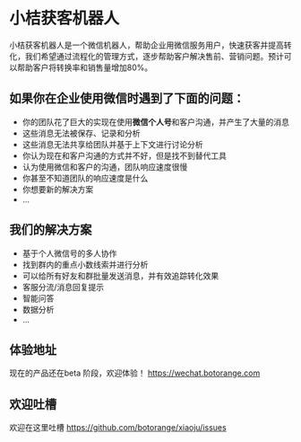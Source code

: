 # 小桔获客机器人

小桔获客机器人是一个微信机器人，帮助企业用微信服务用户，快速获客并提高转化，我们希望通过流程化的管理方式，逐步帮助客户解决售前、营销问题。预计可以帮助客户将转换率和销售量增加80%。

## 如果你在企业使用微信时遇到了下面的问题：

- 你的团队花了巨大的实现在使用**微信个人号**和客户沟通，并产生了大量的消息
- 这些消息无法被保存、记录和分析
- 这些消息无法共享给团队并基于上下文进行讨论分析
- 你认为现在和客户沟通的方式并不好，但是找不到替代工具
- 认为使用微信和客户的沟通，团队响应速度很慢
- 你甚至不知道团队的响应速度是什么
- 你想要新的解决方案
- ...


## 我们的解决方案

- 基于个人微信号的多人协作
- 找到群内的重点小数线索并进行分析
- 可以给所有好友和群批量发送消息，并有效追踪转化效果
- 客服分流/消息回复提示
- 智能问答
- 数据分析 
- ...


## 体验地址

现在的产品还在beta 阶段，欢迎体验！
https://wechat.botorange.com


## 欢迎吐槽
欢迎在这里吐槽 https://github.com/botorange/xiaoju/issues
